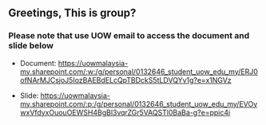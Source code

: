 ## Greetings, This is group?

### Please note that use UOW email to access the document and slide below

* Document: https://uowmalaysia-my.sharepoint.com/:w:/g/personal/0132646_student_uow_edu_my/ERJ0ofNArMJCsjoJ5IozBAEBdELcQpTBDckS5tLDVQYv1g?e=x1NGVz

* Slide: https://uowmalaysia-my.sharepoint.com/:p:/g/personal/0132646_student_uow_edu_my/EVOywxVfdyxOuouOEWSH4BgBl3vqrZGr5VAQSTl0BaBa-g?e=ppic4i
